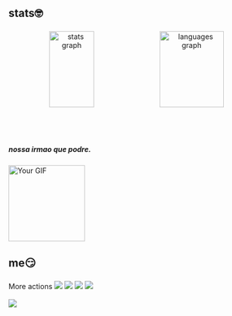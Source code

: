 <h2 align="left">stats🤓</h2>

###

<div align="center">
  <img width="42%"  src="https://github-readme-stats.vercel.app/api?username=nikkokkk&hide_title=false&hide_rank=false&show_icons=true&include_all_commits=true&count_private=true&disable_animations=false&theme=dark&locale=pt-br&hide_border=false&order=1" height="150" alt="stats graph"  />
  <img width="50%" src="https://github-readme-stats.vercel.app/api/top-langs?username=nikkokkk&locale=pt-br&hide_title=false&layout=compact&card_width=320&langs_count=5&theme=dark&hide_border=false&order=2" height="150" alt="languages graph"  />
</div>
<br><br><br>

<h5 align="left">nossa irmao que podre.</h5>
    <img width="150" height="150"align="center" src="https://i.pinimg.com/originals/2d/f6/8f/2df68f2225774a873271845e5006e6a2.gif" alt="Your GIF"/>



###
<h2 align="left">me😏</h2>

###
 <div>More actions
  <a href="https://www.twitch.tv/niko_yeager" ><img src="https://img.shields.io/badge/Twitch-9146FF?style=for-the-badge&logo=twitch&logoColor=white"target="_blank"/></a>
  <a href="https://open.spotify.com/user/313uvvod2rhp22rxhfpm7kpcctre"><img src="https://img.shields.io/badge/Spotify-1ED760?&style=for-the-badge&logo=spotify&logoColor=white"target="_blank"/></a>
  <a href="https://steamcommunity.com/profiles/76561198387256607/"><img src="https://img.shields.io/badge/Steam-000000?style=for-the-badge&logo=steam&logoColor=white" target="_blank"/></a>
  <a href="https://br.pinterest.com/nikkonk2/_profile/"><img src="https://img.shields.io/badge/Pinterest-%23E60023.svg?&style=for-the-badge&logo=Pinterest&logoColor=white" target="_blank"/></a>
</div>
<br>

  <div style="display: flex; align-items: flex-start;">
  <div style="margin-right: 20px;">
    <a href="https://open.spotify.com/user/313uvvod2rhp22rxhfpm7kpcctre">
      <img src="https://spotify-recently-played-readme.vercel.app/api?user=313uvvod2rhp22rxhfpm7kpcctre&count=8&unique=true" style="max-width: 100%; height: auto;" />
    </a>
  </div>

</div>
